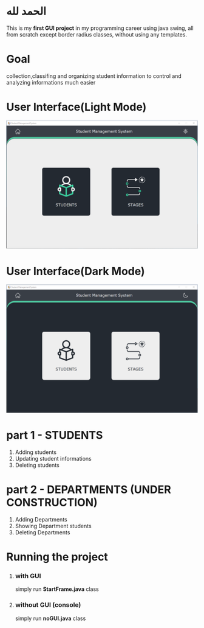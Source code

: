 # الحمد لله
This is my <strong>first GUI project</strong> in my programming career using java swing, all from scratch except border radius classes, without using any templates.

# Goal
collection,classifing  and organizing student information to control and analyzing informations much easier

# User Interface(Light Mode)
![alt text](https://github.com/abdullahhussein1/Student-Management-System/blob/master/assets/images/lightModeGUI.png)

# User Interface(Dark Mode)
![alt text](https://github.com/abdullahhussein1/Student-Management-System/blob/master/assets/images/darkModeGUI.png)

# part 1 - STUDENTS
<ol>
 <li>Adding students</li>
 <li>Updating student informations</li>
 <li>Deleting students</li>
</ol>

# part 2 - DEPARTMENTS (UNDER CONSTRUCTION)
<ol>
 <li>Adding Departments</li>
 <li>Showing Department students</li>
 <li>Deleting Departments</li>
</ol>

# Running the project
<ol>
 <li><h3>with GUI</h3></li>
 simply run <strong>StartFrame.java</strong> class
 <li><h3>without GUI (console)</h3></li>
 simply run <strong>noGUI.java</strong> class
</ol>
